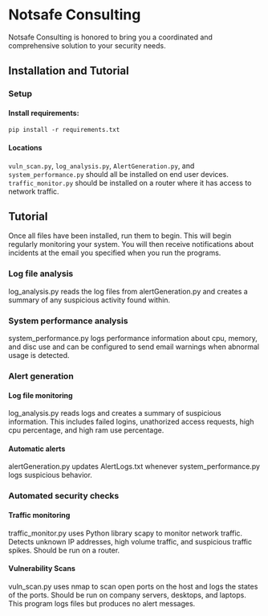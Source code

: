
# Notsafe Consulting
Notsafe Consulting is honored to bring you a coordinated and comprehensive solution to your security needs.

## Installation and Tutorial
### Setup
#### Install requirements:
`pip install -r requirements.txt`
#### Locations
`vuln_scan.py`, `log_analysis.py`, `AlertGeneration.py`, and `system_performance.py` should all be installed on end user devices. `traffic_monitor.py` should be installed on a router where it has access to network traffic.
## Tutorial
Once all files have been installed, run them to begin. This will begin regularly monitoring your system. You will then receive notifications about incidents at the email you specified when you run the programs.

### Log file analysis
log_analysis.py reads the log files from alertGeneration.py and creates a summary of any suspicious activity found within.
### System performance analysis
system_performance.py logs performance information about cpu, memory, and disc use and can be configured to send email warnings when abnormal usage is detected.
### Alert generation

#### Log file monitoring
log_analysis.py reads logs and creates a summary of suspicious information. This includes failed logins, unathorized access requests, high cpu percentage, and high ram use percentage.
#### Automatic alerts
alertGeneration.py updates AlertLogs.txt whenever system_performance.py logs suspicious behavior.
### Automated security checks

#### Traffic monitoring
traffic_monitor.py uses Python library scapy to monitor network traffic. Detects unknown IP addresses, high volume traffic, and suspicious traffic spikes. Should be run on a router.

#### Vulnerability Scans
vuln_scan.py uses nmap to scan open ports on the host and logs the states of the ports. Should be run on company servers, desktops, and laptops. This program logs files but produces no alert messages.